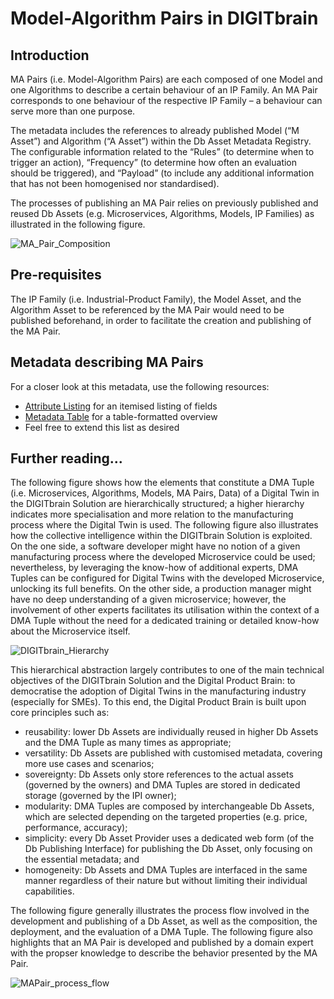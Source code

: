 # Model-Algorithm Pairs in DIGITbrain

## Introduction

MA Pairs (i.e. Model-Algorithm Pairs) are each composed of one Model and one Algorithms to describe a certain behaviour of an IP Family. An MA Pair corresponds to one behaviour of the respective IP Family – a behaviour can serve more than one purpose.

The metadata includes the references to already published Model (“M Asset”) and Algorithm (“A Asset”) within the Db Asset Metadata Registry. The configurable information related to the “Rules” (to determine when to trigger an action), “Frequency” (to determine how often an evaluation should be triggered), and “Payload” (to include any additional information that has not been homogenised nor standardised).

The processes of publishing an MA Pair relies on previously published and reused Db Assets (e.g. Microservices, Algorithms, Models, IP Families) as illustrated in the following figure.

![MA_Pair_Composition](https://user-images.githubusercontent.com/24694029/152166908-bbda6a71-b3c5-42d3-91f1-29045b88f352.png)

## Pre-requisites

The IP Family (i.e. Industrial-Product Family), the Model Asset, and the Algorithm Asset to be referenced by the MA Pair would need to be published beforehand, in order to facilitate the creation and publishing of the MA Pair.

## Metadata describing MA Pairs

For a closer look at this metadata, use the following resources:

- [Attribute Listing](attributes/ma_pair.md) for an itemised listing of fields
- [Metadata Table](tables/ma_pair.md) for a table-formatted overview
- Feel free to extend this list as desired

## Further reading...

The following figure shows how the elements that constitute a DMA Tuple (i.e. Microservices, Algorithms, Models, MA Pairs, Data) of a Digital Twin in the DIGITbrain Solution are hierarchically structured; a higher hierarchy indicates more specialisation and more relation to the manufacturing process where the Digital Twin is used. The following figure also illustrates how the collective intelligence within the DIGITbrain Solution is exploited. On the one side, a software developer might have no notion of a given manufacturing process where the developed Microservice could be used; nevertheless, by leveraging the know-how of additional experts, DMA Tuples can be configured for Digital Twins with the developed Microservice, unlocking its full benefits. On the other side, a production manager might have no deep understanding of a given microservice; however, the involvement of other experts facilitates its utilisation within the context of a DMA Tuple without the need for a dedicated training or detailed know-how about the Microservice itself.

![DIGITbrain_Hierarchy](https://user-images.githubusercontent.com/24694029/152166232-716d7175-9011-4485-8708-fe1153dd4f70.png)

This hierarchical abstraction largely contributes to one of the main technical objectives of the DIGITbrain Solution and the Digital Product Brain: to democratise the adoption of Digital Twins in the manufacturing industry (especially for SMEs). To this end, the Digital Product Brain is built upon core principles such as:
- reusability: lower Db Assets are individually reused in higher Db Assets and the DMA Tuple as many times as appropriate;
-	versatility: Db Assets are published with customised metadata, covering more use cases and scenarios;
-	sovereignty: Db Assets only store references to the actual assets (governed by the owners) and DMA Tuples are stored in dedicated storage (governed by the IPI owner);
-	modularity: DMA Tuples are composed by interchangeable Db Assets, which are selected depending on the targeted properties (e.g. price, performance, accuracy);
-	simplicity: every Db Asset Provider uses a dedicated web form (of the Db Publishing Interface) for publishing the Db Asset, only focusing on the essential metadata; and
-	homogeneity: Db Assets and DMA Tuples are interfaced in the same manner regardless of their nature but without limiting their individual capabilities.

The following figure generally illustrates the process flow involved in the development and publishing of a Db Asset, as well as the composition, the deployment, and the evaluation of a DMA Tuple. The following figure also highlights that an MA Pair is developed and published by a domain expert with the propser knowledge to describe the behavior presented by the MA Pair.

![MAPair_process_flow](https://user-images.githubusercontent.com/24694029/152169262-79c90119-0baf-4637-9767-ab8823a409d3.png)
